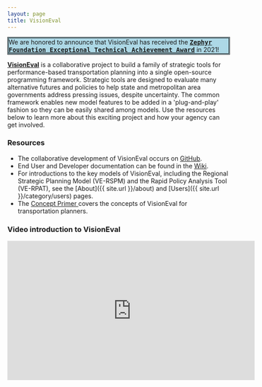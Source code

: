 ```yaml
---
layout: page
title: VisionEval
---
```


<div style="background-color:lightblue;border-style:double">
We are honored to announce that VisionEval has received the
<tt><b><a href="https://zephyrtransport.org/technical-achievement-award/" target = "_blank">Zephyr Foundation Exceptional Technical Achievement Award</a></b></tt>
 in 2021!
</div>


<a href="http://www.github.com/visioneval/visioneval/wiki" target="_blank"><b>VisionEval</b></a> is a collaborative project to build a family of strategic tools for performance-based transportation planning into a single open-source programming framework. Strategic tools are designed to evaluate many alternative futures and policies to help state and metropolitan area governments address pressing issues, despite uncertainty. The common framework enables new model features to be added in a 'plug-and-play' fashion so they can be easily shared among models. Use the resources below to learn more about this exciting project and how your agency can get involved.

### Resources

- The collaborative development of VisionEval occurs on <a href="https://www.github.com/visioneval/visioneval" target="_blank">GitHub</a>.
- End User and Developer documentation can be found in the <a href="https://github.com/visioneval/visioneval/wiki" target="_blank">Wiki</a>. 
- For introductions to the key models of VisionEval, including the Regional Strategic Planning Model (VE-RSPM) and the Rapid Policy Analysis Tool (VE-RPAT), see the [About]({{ site.url }}/about) and [Users]({{ site.url }}/category/users) pages.
- The <a href="https://visioneval.org/book" target="_blank"> Concept Primer </a> covers the concepts of VisionEval for transportation planners.

### Video introduction to VisionEval

<iframe width="560" height="315" src="https://www.youtube.com/embed/w5xeV97rZug?rel=0" frameborder="0" allow="autoplay; encrypted-media" allowfullscreen></iframe>

<!-- ### Partner agencies -->

<!-- Sidebar contents set by sidebar.html, sidebar-nav-links.html, and custom-nav-links.html. Currently using custom-nav-links to get order of links set manually. -->